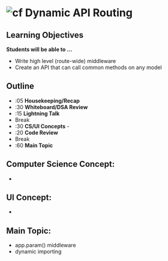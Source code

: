 ![cf](http://i.imgur.com/7v5ASc8.png) Dynamic API Routing
=========================================================

## Learning Objectives

**Students will be able to ...**

* Write high level (route-wide) middleware
* Create an API that can call common methods on any model

## Outline
* :05 **Housekeeping/Recap**
* :30 **Whiteboard/DSA Review**
* :15 **Lightning Talk**
* Break
* :30 **CS/UI Concepts** -
* :20 **Code Review**
* Break
* :60 **Main Topic**

## Computer Science Concept:
*

## UI Concept:
*

## Main Topic:
* app.param() middleware
* dynamic importing

